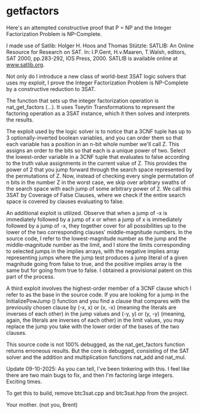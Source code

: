 # getfactors

Here's an attempted constructive proof that P = NP and the Integer Factorization Problem is NP-Complete.

I made use of Satlib: Holger H. Hoos and Thomas Stützle: SATLIB: An Online Resource for Research on SAT. In: I.P.Gent, H.v.Maaren, T.Walsh, editors, SAT 2000, pp.283-292, IOS Press, 2000. SATLIB is available online at www.satlib.org.

Not only do I introduce a new class of world-best 3SAT logic solvers that uses my exploit, I prove the Integer Factorization Problem is NP-Complete by a constructive reduction to 3SAT.

The function that sets up the integer factorization operation is nat_get_factors (...). It uses Tseytin Transformations to represent the factoring operation as a 3SAT instance, which it then solves and interprets the results.

The exploit used by the logic solver is to notice that a 3CNF tuple has up to 3 optionally-inverted boolean variables, and you can order them so that each variable has a position in an n-bit whole number we'll call Z.
This assigns an order to the bits so that each is a unique power of two. Select the lowest-order variable in a 3CNF tuple that evaluates to false according to the truth value assignments in the current value of Z.
This provides the power of 2 that you jump forward through the search space represented by the permutations of Z. Now, instead of checking every single permutation of n bits in the number Z in the worst case,
we skip over arbitrary swaths of the search space with each jump of some arbitrary power of 2. We call this 3SAT by Coverage of False Clauses, where we check if the entire search space is covered by clauses evaluating to false.

An additional exploit is utilized. Observe that when a jump of -x is immediately followed by a jump of x or when a jump of x is immediately followed by a jump of -x, they together cover for all possibilities up to the lower
of the two corresponding clauses' middle-magnitude numbers. In the source code, I refer to the lowest-magnitude number as the jump and the middle-magnitude number as the limit, and I store the limits corresponding to
selected jumps in the implies arrays, with the negative implies array representing jumps where the jump test produces a jump literal of a given magnitude going from false to true, and the positive implies array is the same
but for going from true to false. I obtained a provisional patent on this part of the process.

A third exploit involves the highest-order member of a 3CNF clause which I refer to as the base in the source code. If you are looking for a jump in the InitializePowJump () function and you find a clause that compares with the
previously chosen clause by (-x, x) or (x, -x) (meaning the literals are inverses of each other) in the jump values and (-y, y) or (y, -y) (meaning, again, the literals are inverses of each other) in the limit values,
you may replace the jump you take with the lower order of the bases of the two clauses.

This source code is not 100% debugged, as the nat_get_factors function returns erroneous results. But the core is debugged, consisting of the SAT solver and the addition and multiplication functions nat_add and nat_mul.

Update 09-10-2025: As you can tell, I've been tinkering with this. I feel like there are two main bugs to fix, and then I'm factoring large integers. Exciting times.

To get this to build, remove btc3sat.cpp and btc3sat.hpp from the project.

Your mother. (not you, Brent)
